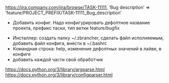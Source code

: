 https://jira.company.com/jira/browse/TASK-11111, ‘Bug description’ => ‘feature/PROJECT_PREFIX/TASK-11111_Bug_description’

+ Добавить конфиг. Надо конфигурировать дефолтное название проекта, префикс таски, тип ветки feature/bugfix
- Инсталлер: создать папку ~/.zbrancher, сделать файл исполняемым, добавить файл конфига, внести в ~/.bashrc
- Командная строка: help, изменение дефолтных значений в лайве, в конфиге
- добавить каждой части свой обработчик


https://docs.python.org/3/library/argparse.html
https://docs.python.org/3/library/configparser.html